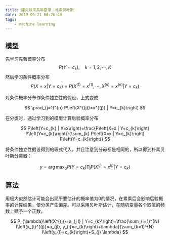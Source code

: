 ```yaml
---
title: 建炎以来系年要录：朴素贝叶斯
date: 2019-06-21 00:26:40
tags:
    - machine learning
---
```


## 模型

先学习先验概率分布
$$
P\left(Y=c_{k}\right), \quad k=1,2, \cdots, K
$$
然后学习条件概率分布
$$
P\left(X=x | Y=c_{k}\right)=P\left(X^{(1)}=x^{(1)}, \cdots, X^{(n)}=x^{(n)} | Y=c_{k}\right)
$$

对条件概率分布作条件独立性的假设，上式变成

$$
\prod_{j=1}^{n} P\left(X^{(j)}=x^{(j)} | Y=c_{k}\right)
$$

在分类时，通过学习到的模型计算后验概率分布

$$
P\left(Y=c_{k} | X=x\right)=\frac{P\left(X=x | Y=c_{k}\right) P\left(Y=c_{k}\right)}{\sum_{k} P\left(X=x | Y=c_{k}\right) P\left(Y=c_{k}\right)}
$$

将条件独立性假设得到的等式代入，并且注意到分母都是相同的，所以得到朴素贝叶斯分类器：

$$
y=\arg \max _{\alpha} P\left(Y=c_{k}\right) \prod_{j} P\left(X^{(j)}=x^{(j)} | Y=c_{k}\right)
$$


## 算法

用极大似然估计可能会出现所要估计的概率值为$0$的情况，在累乘后会影响后验概率的计算结果，使分类产生偏差。可以采用贝叶斯估计，在随机变量各个取值的频数上赋予一个正数。

$$
P_{\lambda}\left(X^{(j)}=a_{j l} | Y=c_{k}\right)=\frac{\sum_{i=1}^{N} I\left(x_{i}^{(j)}=a_{jl}, y_{i}=c_{k}\right)+\lambda}{\sum_{k=1}^{N} I\left(y_{i}=c_{k}\right)+S_{j} \lambda}
$$
